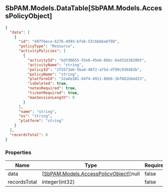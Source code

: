 
<h2 id="tocS_SbPAM.Models.DataTable[SbPAM.Models.AccessPolicyObject]">SbPAM.Models.DataTable[SbPAM.Models.AccessPolicyObject]</h2>

<a id="schemasbpam.models.datatable[sbpam.models.accesspolicyobject]"></a>
<a id="schema_SbPAM.Models.DataTable[SbPAM.Models.AccessPolicyObject]"></a>
<a id="tocSsbpam.models.datatable[sbpam.models.accesspolicyobject]"></a>
<a id="tocssbpam.models.datatable[sbpam.models.accesspolicyobject]"></a>

```json
{
  "data": [
    {
      "id": "497f6eca-6276-4993-bfeb-53cbbbba6f08",
      "policyType": "Resource",
      "activityPolicies": [
        {
          "activityId": "bdfd0655-55e6-45e6-8bbc-6ed31d3820b5",
          "activityName": "string",
          "policyId": "2f5573e6-5ba4-48f2-a75d-df99c936463b",
          "policyName": "string",
          "platformId": "32a6e381-64f4-4911-86b6-3bf681b64d23",
          "isDeleted": true,
          "notesRequired": true,
          "ticketRequired": true,
          "maxSessionLength": 0
        }
      ],
      "name": "string",
      "os": "string",
      "platform": "string"
    }
  ],
  "recordsTotal": 0
}

```

### Properties

|Name|Type|Required|Restrictions|Description|
|---|---|---|---|---|
|data|[[SbPAM.Models.AccessPolicyObject](../Models/sbpam.models.accesspolicyobject.md)]¦null|false|none|none|
|recordsTotal|integer(int32)|false|none|none|


